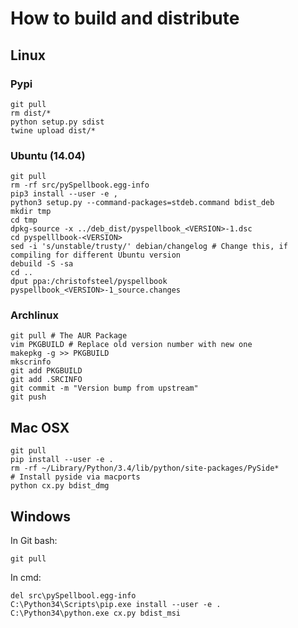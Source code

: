How to build and distribute
===========================

Linux
-----

### Pypi

    git pull
    rm dist/*
    python setup.py sdist
    twine upload dist/*

### Ubuntu (14.04)

    git pull
    rm -rf src/pySpellbook.egg-info
    pip3 install --user -e ,
    python3 setup.py --command-packages=stdeb.command bdist_deb
    mkdir tmp
    cd tmp
    dpkg-source -x ../deb_dist/pyspellbook_<VERSION>-1.dsc
    cd pyspelllbook-<VERSION>
    sed -i 's/unstable/trusty/' debian/changelog # Change this, if compiling for different Ubuntu version
    debuild -S -sa
    cd ..
    dput ppa:/christofsteel/pyspellbook pyspellbook_<VERSION>-1_source.changes

### Archlinux

    git pull # The AUR Package
    vim PKGBUILD # Replace old version number with new one
    makepkg -g >> PKGBUILD
    mkscrinfo
    git add PKGBUILD
    git add .SRCINFO
    git commit -m "Version bump from upstream"
    git push

Mac OSX
-------

    git pull
    pip install --user -e .
    rm -rf ~/Library/Python/3.4/lib/python/site-packages/PySide*
    # Install pyside via macports
    python cx.py bdist_dmg

Windows
-------

In Git bash:

    git pull
    
In cmd:

    del src\pySpellbool.egg-info
    C:\Python34\Scripts\pip.exe install --user -e .
    C:\Python34\python.exe cx.py bdist_msi
